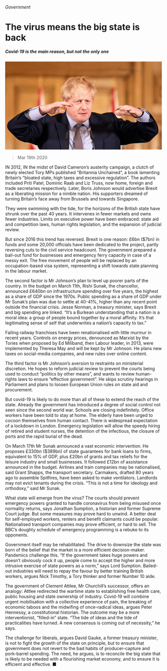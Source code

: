 ###### Government

# The virus means the big state is back 

##### Covid-19 is the main reason, but not the only one 

![image](images/20200321_BRP001_0.jpg) 

> Mar 19th 2020 

IN 2012, IN the midst of David Cameron’s austerity campaign, a clutch of newly elected Tory MPs published “Britannia Unchained”, a book lamenting Britain’s “bloated state, high taxes and excessive regulation”. The authors included Priti Patel, Dominic Raab and Liz Truss, now home, foreign and trade secretaries respectively. Later, Boris Johnson would advertise Brexit as a liberating mission for a nimble nation. His supporters dreamed of turning Britain’s face away from Brussels and towards Singapore.

They were swimming with the tide, for the horizons of the British state have shrunk over the past 40 years. It intervenes in fewer markets and owns fewer industries. Limits on executive power have been embraced: state aid and competition laws, human rights legislation, and the expansion of judicial review.


But since 2016 this trend has reversed. Brexit is one reason: £6bn ($7bn) in funds and some 20,000 officials have been dedicated to the project, partly reversing cuts to the civil service headcount. The government prepared a bail-out fund for businesses and emergency ferry capacity in case of a messy exit. The free movement of people will be replaced by an occupation-based visa system, representing a shift towards state planning in the labour market.

The second factor is Mr Johnson’s plan to level up poorer parts of the country. In the budget on March 11th, Rishi Sunak, the chancellor, announced £640bn on infrastructure spending over five years, the highest as a share of GDP since the 1970s. Public spending as a share of GDP under Mr Sunak’s plan was due to settle at 40-41%, higher than any recent point outside the financial crisis. Jesse Norman, a treasury minister, says Brexit and big spending are linked. “It’s a Burkean understanding that a nation is a moral idea: a group of people bound together by a moral affinity. It’s that legitimating sense of self that underwrites a nation’s capacity to tax.”

Failing railway franchises have been renationalised with little murmur in recent years. Controls on energy prices, denounced as Marxist by the Tories when proposed by Ed Miliband, then Labour leader, in 2013, were implemented by Theresa May and will be kept by Mr Johnson. He plans new taxes on social-media companies, and new rules over online content.

The third factor is Mr Johnson’s aversion to restraints on ministerial discretion. He hopes to reform judicial review to prevent the courts being used to conduct “politics by other means”, and wants to review human-rights laws to ensure “effective government”. He skips scrutiny hearings in Parliament and plans to loosen European Union rules on state aid and procurement.

But covid-19 is likely to do more than all of these to extend the reach of the state. Already the government has introduced a degree of social control not seen since the second world war. Schools are closing indefinitely. Office workers have been told to stay at home. The elderly have been urged to cocoon themselves from human contact. There is widespread expectation of a lockdown in London. Emergency legislation will allow the speedy hiring of retired and student nurses, the detention of the infectious, the closure of ports and the rapid burial of the dead.

On March 17th Mr Sunak announced a vast economic intervention. He proposes £330bn ($389bn) of state guarantees for bank loans to firms, equivalent to 15% of GDP, plus £20bn of grants and tax reliefs for the leisure industry and small businesses. It followed £12bn of assistance announced in the budget. Airlines and train companies may be nationalised, said Grant Shapps, the transport secretary. Carmakers, drafted 80 years ago to assemble Spitfires, have been asked to make ventilators. Landlords may not evict tenants during the crisis. “This is not a time for ideology and orthodoxy,” said Mr Sunak.

What state will emerge from the virus? The courts should prevent emergency powers granted to handle coronavirus from being misused once normality returns, says Jonathan Sumption, a historian and former Supreme Court judge. But some measures may prove hard to unwind. A better deal for self-employed workers, renters and benefit claimants could be popular. Nationalised transport companies may prove efficient, or hard to sell. The BBC’s doughty schedule of emergency programming is a rebuke to its opponents.

Government itself may be rehabilitated. The drive to downsize the state was born of the belief that the market is a more efficient decision-maker. Pandemics challenge this. “If the government takes huge powers and doesn’t obviously cock it up, people come to accept the higher and more intrusive exercise of state powers as a norm,” says Lord Sumption. Bailed-out industries will need to repay the favour by better training British workers, argues Nick Timothy, a Tory thinker and former Number 10 aide.

The government of Clement Attlee, Mr Churchill’s successor, offers an analogy: Attlee redirected the wartime state to establishing free health care, public housing and state ownership of industry. Covid-19 will combine urgent mobilisation with a collective experience of pain, the breaking of economic taboos and the midwifing of once-radical ideas, argues Peter Hennessy, a constitutional historian. The outcome may be a more interventionist, “filled-in” state. “The tide of ideas and the tide of practicalities have turned. A new consensus is coming out of necessity,” he says.

The challenge for liberals, argues David Gauke, a former treasury minister, is not to fight the growth of the state on principle, but to ensure that government does not revert to the bad habits of producer-capture and pork-barrel spending. The need, he argues, is to reconcile the big state that is likely to be needed with a flourishing market economy, and to ensure it is efficient and effective. ■

